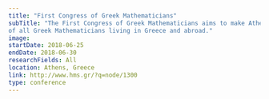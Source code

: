 ```yaml
---
title: "First Congress of Greek Mathematicians"
subTitle: "The First Congress of Greek Mathematicians aims to make Athens a city of reunion
of all Greek Mathematicians living in Greece and abroad."
image:
startDate: 2018-06-25
endDate: 2018-06-30
researchFields: All
location: Athens, Greece
link: http://www.hms.gr/?q=node/1300
type: conference
---
```

